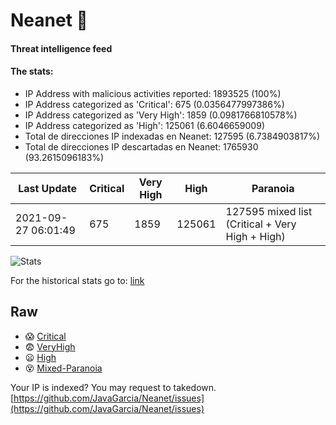 # Neanet :hocho:
#### Threat intelligence feed
#### The stats:

- IP Address with malicious activities reported: 1893525 (100%)
- IP Address categorized as 'Critical':  675 (0.0356477997386%)
- IP Address categorized as 'Very High':  1859 (0.0981766810578%)
- IP Address categorized as 'High':  125061 (6.6046659009)
- Total de direcciones IP indexadas en Neanet:  127595 (6.7384903817%)
- Total de direcciones IP descartadas en Neanet:  1765930 (93.2615096183%)

| Last Update | Critical | Very High | High | Paranoia |
| --- | --- | --- | --- | --- |
| 2021-09-27 06:01:49 | 675 | 1859 | 125061 | 127595 mixed list (Critical + Very High + High)|

![Stats](https://docs.google.com/spreadsheets/d/e/2PACX-1vSnaNMIXVabIpDJjufMlzH7poXnshF3mgd8Is1g9ytUEzVsP5my4Trn8f-xkoLLQ38xpL3HtmUexLo6/pubchart?oid=501124687&format=image)

For the historical stats go to: [link](/stats.csv)
## Raw
- :scream: [Critical](https://raw.githubusercontent.com/JavaGarcia/Neanet/master/blacklists/neanet_critical.txt)
- :fearful: [VeryHigh](https://raw.githubusercontent.com/JavaGarcia/Neanet/master/blacklists/neanet_veryHigh.txtt)
- :frowning: [High](https://raw.githubusercontent.com/JavaGarcia/Neanet/master/blacklists/neanet_high.txt)
- :dizzy_face: [Mixed-Paranoia](https://raw.githubusercontent.com/JavaGarcia/Neanet/master/blacklists/neanet_all.txt)


Your IP is indexed? You may request to takedown. [https://github.com/JavaGarcia/Neanet/issues](https://github.com/JavaGarcia/Neanet/issues)






























































































































































































































































































































































































































































































































































































































































































































































































































































































































































































































































































































































































































































































































































































































































































































































































































































































































































































































































































































































































































































































































































































































































































































































































































































































































































































































































































































































































































































































































































































































































































































































































































































































































































































































































































































































































































































































































































































































































































































































































































































































































































































































































































































































































































































































































































































































































































































































































































































































































































































































































































































































































































































































































































































































































































































































































































































































































































































































































































































































































































































































































































































































































































































































































































































































































































































































































































































































































































































































































































































































































































































































































































































































































































































































































































































































































































































































































































































































































































































































































































































































































































































































































































































































































































































































































































































































































































































































































































































































































































































































































































































































































































































